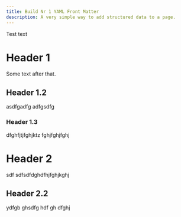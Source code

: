 ```yaml
---
title: Build Nr 1 YAML Front Matter
description: A very simple way to add structured data to a page.
---
```


Test text

# Header 1
Some text after that.

## Header 1.2
asdfgadfg
adfgsdfg

### Header 1.3
dfghfjtjfghjktz
fghjfghjfghj

# Header 2
sdf
sdfsdfdghdfhjfghjkghj

## Header 2.2
ydfgb
ghsdfg
hdf
gh
dfghj
